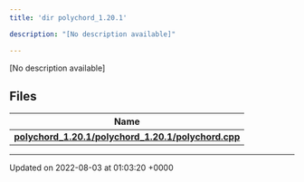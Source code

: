 ```yaml
---
title: 'dir polychord_1.20.1'

description: "[No description available]"

---
```







[No description available]

## Files

| Name           |
| -------------- |
| **[polychord_1.20.1/polychord_1.20.1/polychord.cpp](/documentation/code/main/files/polychord__1_820_81_2polychord_8cpp/#file-polychord-1.20.1/polychord.cpp)**  |






-------------------------------

Updated on 2022-08-03 at 01:03:20 +0000
